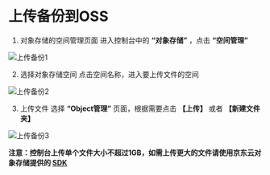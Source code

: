 # 上传备份到OSS

1. 对象存储的空间管理页面
进入控制台中的 **“对象存储”** ，点击 **“空间管理”**

![上传备份1](../../../../../image/RDS/Upload-Backup-V2-1.png)

2. 选择对象存储空间
点击空间名称，进入要上传文件的空间

![上传备份2](../../../../../image/RDS/Upload-Backup-V2-2.png)

3. 上传文件
选择 **“Object管理”** 页面，根据需要点击 **【上传】** 或者 **【新建文件夹】**

![上传备份3](../../../../../image/RDS/Upload-Backup-V2-3.png)

**注意：控制台上传单个文件大小不超过1GB，如需上传更大的文件请使用京东云对象存储提供的 [SDK](https://docs.jdcloud.com/cn/object-storage-service/multipart-upload-s3)**
